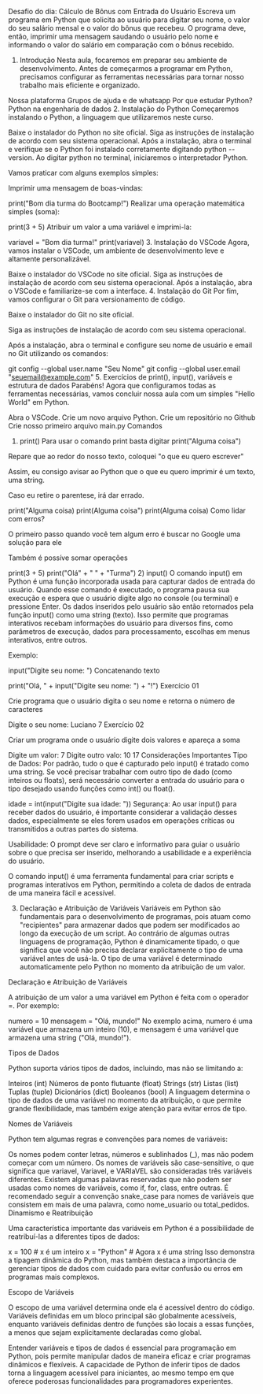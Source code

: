 Desafio do dia: Cálculo de Bônus com Entrada do Usuário
Escreva um programa em Python que solicita ao usuário para digitar seu nome, o valor do seu salário mensal e o valor do bônus que recebeu. O programa deve, então, imprimir uma mensagem saudando o usuário pelo nome e informando o valor do salário em comparação com o bônus recebido.


1. Introdução
Nesta aula, focaremos em preparar seu ambiente de desenvolvimento. Antes de começarmos a programar em Python, precisamos configurar as ferramentas necessárias para tornar nosso trabalho mais eficiente e organizado.

Nossa plataforma
Grupos de ajuda e de whatsapp
Por que estudar Python?
Python na engenharia de dados
2. Instalação do Python
Começaremos instalando o Python, a linguagem que utilizaremos neste curso.

Baixe o instalador do Python no site oficial.
Siga as instruções de instalação de acordo com seu sistema operacional.
Após a instalação, abra o terminal e verifique se o Python foi instalado corretamente digitando python --version.
Ao digitar python no terminal, iniciaremos o interpretador Python.

Vamos praticar com alguns exemplos simples:

Imprimir uma mensagem de boas-vindas:

print("Bom dia turma do Bootcamp!")
Realizar uma operação matemática simples (soma):

print(3 + 5)
Atribuir um valor a uma variável e imprimi-la:

variavel = "Bom dia turma!"
print(variavel)
3. Instalação do VSCode
Agora, vamos instalar o VSCode, um ambiente de desenvolvimento leve e altamente personalizável.

Baixe o instalador do VSCode no site oficial.
Siga as instruções de instalação de acordo com seu sistema operacional.
Após a instalação, abra o VSCode e familiarize-se com a interface.
4. Instalação do Git
Por fim, vamos configurar o Git para versionamento de código.

Baixe o instalador do Git no site oficial.

Siga as instruções de instalação de acordo com seu sistema operacional.

Após a instalação, abra o terminal e configure seu nome de usuário e email no Git utilizando os comandos:

git config --global user.name "Seu Nome"
git config --global user.email "seuemail@example.com"
5. Exercícios de print(), input(), variáveis e estrutura de dados
Parabéns! Agora que configuramos todas as ferramentas necessárias, vamos concluir nossa aula com um simples "Hello World" em Python.

Abra o VSCode.
Crie um novo arquivo Python.
Crie um repositório no Github
Crie nosso primeiro arquivo main.py
Comandos
1) print()
Para usar o comando print basta digitar print("Alguma coisa")

Repare que ao redor do nosso texto, coloquei "o que eu quero escrever"

Assim, eu consigo avisar ao Python que o que eu quero imprimir é um texto, uma string.

Caso eu retire o parentese, irá dar errado.

print("Alguma coisa)
print(Alguma coisa")
print(Alguma coisa)
Como lidar com erros?

O primeiro passo quando você tem algum erro é buscar no Google uma solução para ele

Também é possíve somar operações

print(3 + 5)
print("Olá" + " " + "Turma")
2) input()
O comando input() em Python é uma função incorporada usada para capturar dados de entrada do usuário. Quando esse comando é executado, o programa pausa sua execução e espera que o usuário digite algo no console (ou terminal) e pressione Enter. Os dados inseridos pelo usuário são então retornados pela função input() como uma string (texto). Isso permite que programas interativos recebam informações do usuário para diversos fins, como parâmetros de execução, dados para processamento, escolhas em menus interativos, entre outros.

Exemplo:

input("Digite seu nome: ")
Concatenando texto

print("Olá, " + input("Digite seu nome: ") + "!")
Exercício 01

Crie programa que o usuário digita o seu nome e retorna o número de caracteres

Digite o seu nome: Luciano
7
Exercício 02

Criar um programa onde o usuário digite dois valores e apareça a soma

Digite um valor: 7
Digite outro valo: 10
17
Considerações Importantes
Tipo de Dados: Por padrão, tudo o que é capturado pelo input() é tratado como uma string. Se você precisar trabalhar com outro tipo de dado (como inteiros ou floats), será necessário converter a entrada do usuário para o tipo desejado usando funções como int() ou float().

idade = int(input("Digite sua idade: "))
Segurança: Ao usar input() para receber dados do usuário, é importante considerar a validação desses dados, especialmente se eles forem usados em operações críticas ou transmitidos a outras partes do sistema.

Usabilidade: O prompt deve ser claro e informativo para guiar o usuário sobre o que precisa ser inserido, melhorando a usabilidade e a experiência do usuário.

O comando input() é uma ferramenta fundamental para criar scripts e programas interativos em Python, permitindo a coleta de dados de entrada de uma maneira fácil e acessível.

3) Declaração e Atribuição de Variáveis
Variáveis em Python são fundamentais para o desenvolvimento de programas, pois atuam como "recipientes" para armazenar dados que podem ser modificados ao longo da execução de um script. Ao contrário de algumas outras linguagens de programação, Python é dinamicamente tipado, o que significa que você não precisa declarar explicitamente o tipo de uma variável antes de usá-la. O tipo de uma variável é determinado automaticamente pelo Python no momento da atribuição de um valor.

Declaração e Atribuição de Variáveis

A atribuição de um valor a uma variável em Python é feita com o operador =. Por exemplo:

numero = 10
mensagem = "Olá, mundo!"
No exemplo acima, numero é uma variável que armazena um inteiro (10), e mensagem é uma variável que armazena uma string ("Olá, mundo!").

Tipos de Dados

Python suporta vários tipos de dados, incluindo, mas não se limitando a:

Inteiros (int)
Números de ponto flutuante (float)
Strings (str)
Listas (list)
Tuplas (tuple)
Dicionários (dict)
Booleanos (bool)
A linguagem determina o tipo de dados de uma variável no momento da atribuição, o que permite grande flexibilidade, mas também exige atenção para evitar erros de tipo.

Nomes de Variáveis

Python tem algumas regras e convenções para nomes de variáveis:

Os nomes podem conter letras, números e sublinhados (_), mas não podem começar com um número.
Os nomes de variáveis são case-sensitive, o que significa que variavel, Variavel, e VARIaVEL são consideradas três variáveis diferentes.
Existem algumas palavras reservadas que não podem ser usadas como nomes de variáveis, como if, for, class, entre outras.
É recomendado seguir a convenção snake_case para nomes de variáveis que consistem em mais de uma palavra, como nome_usuario ou total_pedidos.
Dinamismo e Reatribuição

Uma característica importante das variáveis em Python é a possibilidade de reatribuí-las a diferentes tipos de dados:

x = 100        # x é um inteiro
x = "Python"   # Agora x é uma string
Isso demonstra a tipagem dinâmica do Python, mas também destaca a importância de gerenciar tipos de dados com cuidado para evitar confusão ou erros em programas mais complexos.

Escopo de Variáveis

O escopo de uma variável determina onde ela é acessível dentro do código. Variáveis definidas em um bloco principal são globalmente acessíveis, enquanto variáveis definidas dentro de funções são locais a essas funções, a menos que sejam explicitamente declaradas como global.

Entender variáveis e tipos de dados é essencial para programação em Python, pois permite manipular dados de maneira eficaz e criar programas dinâmicos e flexíveis. A capacidade de Python de inferir tipos de dados torna a linguagem acessível para iniciantes, ao mesmo tempo em que oferece poderosas funcionalidades para programadores experientes.


